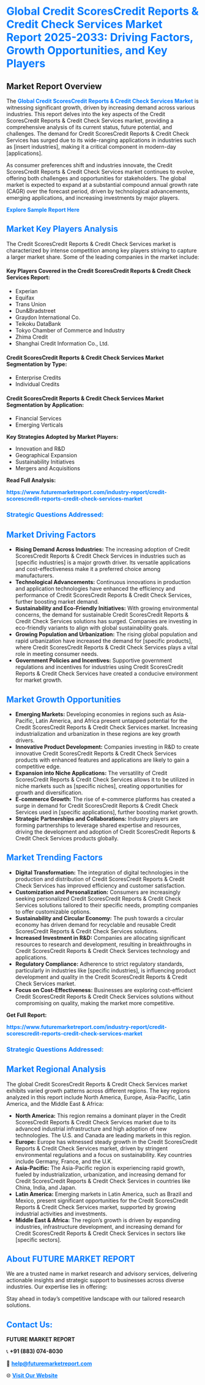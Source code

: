 <h1 style="color: #007BFF;">Global Credit ScoresCredit Reports & Credit Check Services Market Report 2025-2033: Driving Factors, Growth Opportunities, and Key Players</h1>

<section id="overview">
<h2>Market Report Overview</h2>
<p>The <a href="https://www.futuremarketreport.com/industry-report/credit-scorescredit-reports-credit-check-services-market" style="color: #007BFF; text-decoration: none;"><strong>Global Credit ScoresCredit Reports & Credit Check Services Market</strong></a> is witnessing significant growth, driven by increasing demand across various industries. This report delves into the key aspects of the Credit ScoresCredit Reports & Credit Check Services market, providing a comprehensive analysis of its current status, future potential, and challenges. The demand for Credit ScoresCredit Reports & Credit Check Services has surged due to its wide-ranging applications in industries such as [insert industries], making it a critical component in modern-day [applications].</p>
<p>As consumer preferences shift and industries innovate, the Credit ScoresCredit Reports & Credit Check Services market continues to evolve, offering both challenges and opportunities for stakeholders. The global market is expected to expand at a substantial compound annual growth rate (CAGR) over the forecast period, driven by technological advancements, emerging applications, and increasing investments by major players.</p>
</section>

<section id="overview">
<p><a href="https://www.futuremarketreport.com/request-sample/reportId=28925" style="color: #007BFF; text-decoration: none;"><strong>Explore Sample Report Here</strong></a></p>
</section>

<section id="key-players">
<h2 style="color: #007BFF;">Market Key Players Analysis</h2>
<p>The Credit ScoresCredit Reports & Credit Check Services market is characterized by intense competition among key players striving to capture a larger market share. Some of the leading companies in the market include:</p>
<h4>Key Players Covered in the Credit ScoresCredit Reports & Credit Check Services Report:</h4>
<ul><li>Experian</li><li>Equifax</li><li>Trans Union</li><li>Dun&amp;Bradstreet</li><li>Graydon International Co.</li><li>Teikoku DataBank</li><li>Tokyo Chamber of Commerce and Industry</li><li>Zhima Credit</li><li>Shanghai Credit Information Co., Ltd.</li></ul>
<h4>Credit ScoresCredit Reports & Credit Check Services Market Segmentation by Type:</h4>
<ul><li>Enterprise Credits</li><li>Individual Credits</li></ul>

<h4>Credit ScoresCredit Reports & Credit Check Services Market Segmentation by Application:</h4>
<ul><li>Financial Services</li><li>Emerging Verticals</li></ul>
<p><strong>Key Strategies Adopted by Market Players:</strong></p>
<ul>
<li>Innovation and R&D</li>
<li>Geographical Expansion</li>
<li>Sustainability Initiatives</li>
<li>Mergers and Acquisitions</li>
</ul>
</section>

<section>
<p><strong>Read Full Analysis: </strong></p><a href="https://www.futuremarketreport.com/industry-report/credit-scorescredit-reports-credit-check-services-market" style="color: #007BFF; text-decoration: none;"><strong>https://www.futuremarketreport.com/industry-report/credit-scorescredit-reports-credit-check-services-market</strong></a>
<h3 style="color: #007BFF;">Strategic Questions Addressed:</h3>
</section>

<section id="driving-factors">
<h2 style="color: #007BFF;">Market Driving Factors</h2>
<ul>
<li><strong>Rising Demand Across Industries:</strong> The increasing adoption of Credit ScoresCredit Reports & Credit Check Services in industries such as [specific industries] is a major growth driver. Its versatile applications and cost-effectiveness make it a preferred choice among manufacturers.</li>
<li><strong>Technological Advancements:</strong> Continuous innovations in production and application technologies have enhanced the efficiency and performance of Credit ScoresCredit Reports & Credit Check Services, further boosting market demand.</li>
<li><strong>Sustainability and Eco-Friendly Initiatives:</strong> With growing environmental concerns, the demand for sustainable Credit ScoresCredit Reports & Credit Check Services solutions has surged. Companies are investing in eco-friendly variants to align with global sustainability goals.</li>
<li><strong>Growing Population and Urbanization:</strong> The rising global population and rapid urbanization have increased the demand for [specific products], where Credit ScoresCredit Reports & Credit Check Services plays a vital role in meeting consumer needs.</li>
<li><strong>Government Policies and Incentives:</strong> Supportive government regulations and incentives for industries using Credit ScoresCredit Reports & Credit Check Services have created a conducive environment for market growth.</li>
</ul>
</section>

<section id="growth-opportunities">
<h2 style="color: #007BFF;">Market Growth Opportunities</h2>
<ul>
<li><strong>Emerging Markets:</strong> Developing economies in regions such as Asia-Pacific, Latin America, and Africa present untapped potential for the Credit ScoresCredit Reports & Credit Check Services market. Increasing industrialization and urbanization in these regions are key growth drivers.</li>
<li><strong>Innovative Product Development:</strong> Companies investing in R&D to create innovative Credit ScoresCredit Reports & Credit Check Services products with enhanced features and applications are likely to gain a competitive edge.</li>
<li><strong>Expansion into Niche Applications:</strong> The versatility of Credit ScoresCredit Reports & Credit Check Services allows it to be utilized in niche markets such as [specific niches], creating opportunities for growth and diversification.</li>
<li><strong>E-commerce Growth:</strong> The rise of e-commerce platforms has created a surge in demand for Credit ScoresCredit Reports & Credit Check Services used in [specific applications], further boosting market growth.</li>
<li><strong>Strategic Partnerships and Collaborations:</strong> Industry players are forming partnerships to leverage shared expertise and resources, driving the development and adoption of Credit ScoresCredit Reports & Credit Check Services products globally.</li>
</ul>
</section>

<section id="trending-factors">
<h2 style="color: #007BFF;">Market Trending Factors</h2>
<ul>
<li><strong>Digital Transformation:</strong> The integration of digital technologies in the production and distribution of Credit ScoresCredit Reports & Credit Check Services has improved efficiency and customer satisfaction.</li>
<li><strong>Customization and Personalization:</strong> Consumers are increasingly seeking personalized Credit ScoresCredit Reports & Credit Check Services solutions tailored to their specific needs, prompting companies to offer customizable options.</li>
<li><strong>Sustainability and Circular Economy:</strong> The push towards a circular economy has driven demand for recyclable and reusable Credit ScoresCredit Reports & Credit Check Services solutions.</li>
<li><strong>Increased Investment in R&D:</strong> Companies are allocating significant resources to research and development, resulting in breakthroughs in Credit ScoresCredit Reports & Credit Check Services technology and applications.</li>
<li><strong>Regulatory Compliance:</strong> Adherence to strict regulatory standards, particularly in industries like [specific industries], is influencing product development and quality in the Credit ScoresCredit Reports & Credit Check Services market.</li>
<li><strong>Focus on Cost-Effectiveness:</strong> Businesses are exploring cost-efficient Credit ScoresCredit Reports & Credit Check Services solutions without compromising on quality, making the market more competitive.</li>
</ul>
</section>

<section>
<p><strong>Get Full Report: </strong></p><a href="https://www.futuremarketreport.com/industry-report/credit-scorescredit-reports-credit-check-services-market" style="color: #007BFF; text-decoration: none;"><strong>https://www.futuremarketreport.com/industry-report/credit-scorescredit-reports-credit-check-services-market</strong></a>
<h3 style="color: #007BFF;">Strategic Questions Addressed:</h3>
</section>


<section id="regional-analysis">
<h2 style="color: #007BFF;">Market Regional Analysis</h2>
<p>The global Credit ScoresCredit Reports & Credit Check Services market exhibits varied growth patterns across different regions. The key regions analyzed in this report include North America, Europe, Asia-Pacific, Latin America, and the Middle East & Africa:</p>
<ul>
<li><strong>North America:</strong> This region remains a dominant player in the Credit ScoresCredit Reports & Credit Check Services market due to its advanced industrial infrastructure and high adoption of new technologies. The U.S. and Canada are leading markets in this region.</li>
<li><strong>Europe:</strong> Europe has witnessed steady growth in the Credit ScoresCredit Reports & Credit Check Services market, driven by stringent environmental regulations and a focus on sustainability. Key countries include Germany, France, and the U.K.</li>
<li><strong>Asia-Pacific:</strong> The Asia-Pacific region is experiencing rapid growth, fueled by industrialization, urbanization, and increasing demand for Credit ScoresCredit Reports & Credit Check Services in countries like China, India, and Japan.</li>
<li><strong>Latin America:</strong> Emerging markets in Latin America, such as Brazil and Mexico, present significant opportunities for the Credit ScoresCredit Reports & Credit Check Services market, supported by growing industrial activities and investments.</li>
<li><strong>Middle East & Africa:</strong> The region’s growth is driven by expanding industries, infrastructure development, and increasing demand for Credit ScoresCredit Reports & Credit Check Services in sectors like [specific sectors].</li>
</ul>
</section>

<footer>
<h2 style="color: #007BFF;">About FUTURE MARKET REPORT</h2>
<p>We are a trusted name in market research and advisory services, delivering actionable insights and strategic support to businesses across diverse industries. Our expertise lies in offering:</p>

<p>Stay ahead in today’s competitive landscape with our tailored research solutions.</p>

<h2 style="color: #007BFF;">Contact Us:</h2>
<p><strong>FUTURE MARKET REPORT</strong></p>
<p>📞 <strong>+91 (883) 074-8030</strong></p>
<p>📧 <strong><a href="mailto:help@futuremarketreport.com" style="color: #007BFF;">help@futuremarketreport.com</a></strong></p>
<p>🌐 <strong><a href="https://www.futuremarketreport.com/" style="color: #007BFF;">Visit Our Website</a></strong></p>
</footer>